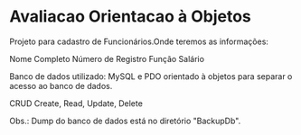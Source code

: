 # Avaliacao Orientacao à Objetos

Projeto para cadastro de Funcionários.Onde teremos as informações:

Nome Completo
Número de Registro
Função
Salário

Banco de dados utilizado:
MySQL e PDO orientado à objetos para separar o acesso ao banco de dados.

CRUD
Create, Read, Update, Delete

Obs.: Dump do banco de dados está no diretório "BackupDb".
